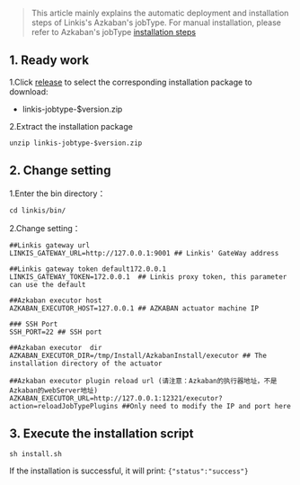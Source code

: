> This article mainly explains the automatic deployment and installation steps of Linkis's Azkaban's jobType. For manual installation, please refer to Azkaban's jobType [installation steps](https://azkaban.github.io/azkaban/docs/latest/#job-types)


## 1. Ready work
1.Click [release](https://github.com/WeBankFinTech/DataSphereStudio/releases/download/0.6.0/linkis-jobtype-0.6.0.zip) to select the corresponding installation package to download:

- linkis-jobtype-$version.zip

2.Extract the installation package
```
unzip linkis-jobtype-$version.zip
```
## 2. Change setting
1.Enter the bin directory：

```
cd linkis/bin/
```
2.Change setting：
```
##Linkis gateway url 
LINKIS_GATEWAY_URL=http://127.0.0.1:9001 ## Linkis' GateWay address

##Linkis gateway token default172.0.0.1 
LINKIS_GATEWAY_TOKEN=172.0.0.1  ## Linkis proxy token, this parameter can use the default

##Azkaban executor host 
AZKABAN_EXECUTOR_HOST=127.0.0.1 ## AZKABAN actuator machine IP

### SSH Port 
SSH_PORT=22 ## SSH port

##Azkaban executor  dir 
AZKABAN_EXECUTOR_DIR=/tmp/Install/AzkabanInstall/executor ## The installation directory of the actuator

##Azkaban executor plugin reload url (请注意：Azkaban的执行器地址，不是Azkaban的webServer地址)
AZKABAN_EXECUTOR_URL=http://127.0.0.1:12321/executor?action=reloadJobTypePlugins ##Only need to modify the IP and port here
```
## 3. Execute the installation script
```
sh install.sh
```
If the installation is successful, it will print:
```{"status":"success"}```

